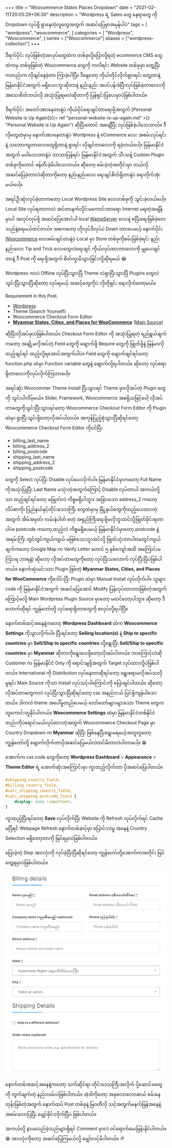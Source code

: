 +++
title = "Woocommerce States Places Dropdown"
date = "2021-02-11T20:05:29+06:30"
description = "Wordpress ရဲ့ Sates တွေ နေရာတွေ ကို Dropdown လုပ်ဖို့ ရှာနေတဲ့လူတွေအတွက် အဆင်ပြေမှာအမှန်ပါပဲ"
tags = [
    "wordpress",
    "woocommerce",
]
categories = [
    "Wordpress",
    "Woocommerce",
]
series = ["Woocommerce"]
aliases = ["wordpress-collection"]
+++

ဒီရက်ပိုင်း လုပ်ဖြစ်တဲ့အလုပ်တွေထဲက တစ်ခုလို့ပြောလို့ရတဲ့ ecommerce CMS တွေထဲကမှ တစ်ခုဖြစ်တဲ့ Woocommerce တွေကို ကလိရင်း Website တစ်ခုမှာ တွေ့ပြီးကတည်းက လိုချင်နေခဲ့တာ ကြာခဲ့ပါပြီ။ ဒီနေ့တော့ ကိုယ်တိုင်လိုက်ရှားရင်း တွေ့တာနဲ့ မြန်မာနိုင်ငံအတွက် မရှိသေးဘူးဆိုတာနဲ့ နည်းနည်း အပင်ပန်းခံပြီးလုပ်ဖြစ်ခဲ့တာလေးကို အသေးစိတ်ဘယ်လို အသုံးပြုရမလဲဆိုတာကို ပြန်ရှင်းပြပေးမှာပဲဖြစ်ပါတယ်။

<!--more-->

ဒီရက်ပိုင်း အတော်အားနေတာနဲ့ပဲ ကိုယ်ပိုင်ရေးချင်တာရေးဖို့အတွက် [Personal Website is Up Again]({{< ref "personal-website-is-up-again.md" >}} "Personal Website is Up Again") ဆိုပြီးတောင် အစချီပြီး လုပ်ဖြစ်ခဲ့ပါသေးတယ်။ ဒီလိုတွေထဲမှာမှ နောက်အားနေတာနဲ့ပဲ Wordpress နဲ့ eCommerce လေး အစမ်းလုပ်ရင်းနဲ့ သဘောကျတာလေးတွေရှိတာနဲ့ ရှာရင်း လိုချင်တာလေးကို ရခဲ့တယ်ပေါ့။ မြန်မာနိုင်ငံအတွက် မပါသေးတာနဲ့ပဲ ဘာသာပြန်ရင်း မြန်မာနိုင်ငံအတွက် သီးသန့် Custom Plugin တစ်ခုကိုတောင် ဖန်တီးခဲ့မိပါသေးတယ်။ ဆိုတော့ စမ်းခဲ့တဲ့အတိုင်းမှာ ဘယ်လိုအဆင်ပြေခဲ့တာလဲဆိုတာကိုတော့ နည်းနည်းလေး ရေးချင်စိတ်ရှိတာနဲ့ပဲ ရေးလိုက်အုံးမယ်ပေါ့။

အရင်ဦးဆုံးလုပ်ခဲ့တာကတော့ Local Wordpress Site လေးတစ်ခုကို သွင်းခဲ့တယ်ပေါ့။ Local Site လုပ်ရတာကလဲ အင်တာနက်လိုင်းမကောင်းတာရော Internet မရတဲ့အချိန်မှာပါ အလုပ်လုပ်ဖို့ အဆင်ပြေအောင်ပါ local [WampServer](https://www.wampserver.com/en/) လေးနဲ့ စပြီးရေးဖြစ်ခဲ့လေသည်နဲ့စရမယ်ထင်တယ်။ အစကတော့ ဟိုလုပ်ဒီလုပ်ပဲ Down ထားပေမယ့် နောက်ပိုင်း [Woocommerce](/categories/woocommerce) လေးစမ်းချင်တာနဲ့ပဲ Local မှာ Store တစ်ခုကိုစမ်းဖြစ်ခဲ့ရင်း နည်းနည်းလေး Tip and Trick လေးတွေလဲရေးချင် ကိုယ်လုပ်ထားတာလေးကို မျှပေးချင်တာနဲ့ ဒီ Post ကို ရေးဖို့အတွက် စိတ်ကူးမိသွားခြင်းလို့ဆိုရမယ် 😂

Wordpress ကလဲ Offline လုပ်ပြီးသွားပြီ Theme လဲရှာပြီးသွားပြီ Plugins တွေလဲ သွင်းပြီးသွားပြီဆိုတော့ လုပ်ရမယ့် အဆင့်တွေကိုပဲ လိုတိုရှင်း ရေးလိုက်တော့မယ်။

Requirement in this Post.
* [Wordpress](https://wordpress.org)
* Theme (Search Yourself)
* Woocommerce Checkout Form Editor
* [**Myanmar States, Cities, and Places for WooCommerce**](https://github.com/h2kyaw/myanmar-states-and-cities-for-woocommerce/releases/tag/v9.0) ([Main Source](https://wordpress.org/plugins/states-cities-and-places-for-woocommerce/))


ဆိုပြီးလိုအပ်မှာပဲဖြစ်ပါတယ်။ Checkout Form Editor ကို အသုံးပြုရတဲ့ ရည်ရွယ်ချက်ကတော့ အချို့မလိုအပ်တဲ့ Field တွေကို ဖျောက်ဖို့ Require တွေကို ဖြုတ်ဖို့နဲ့ မြန်မာလို ထည့်ချင်ရင် ထည့်လို့ရအောင်အတွက်ပါပဲ။ Field တွေကို ဖျောက်ချင်ရင်တော့ function.php ထဲမှာ Function variable တွေနဲ့ ဖျောက်လို့ရပါတယ်။ ဆိုတော့ လုပ်စရာရှိတာလေးကိုလုပ်လိုက်ကြတာပေါ့။

အရင်ဆုံး Woocommer Theme Install ပြီးသွားရင် Theme မှာလိုအပ်တဲ့ Plugin တွေကို သွင်းပါလိမ့်မယ်။ Slider, Framework, Woocommerce အစရှိသဖြင့်ပေါ့ လိုအပ်တာတွေကိုသွင်းပြီးသွားရင်တော့ Woocommerce Checkout Form Editor ကို Plugin ထဲမှာ ရှာပြီးသွင်းဖို့တော့လိုအပ်ပါတယ်။ အကုန်ပြည့်စုံသွားပြီဆိုရင်တော့ Woocommerce Checkout Form Editor ကိုဝင်ပြီး

* billing_last_name
* billing_address_2
* billing_postcode
* shipping_last_name
* shipping_address_2
* shipping_postcode

တွေကို Select လုပ်ပြီး Disable လုပ်ပေးလိုက်ပါ။ မြန်မာနိုင်ငံမှာကတော့ Full Name ကိုအသုံးပြုပြီး Last Name မသုံးတဲ့အတွက်ကြောင့် Disable လုပ်တာပါ အကယ်လို့သာ ထည့်ချင်ရင်တော့ မဖြုတ်လဲ ကိစ္စမရှိပါဘူး။ အခြားသော address_2 ကတော့ လိပ်စာကို၊ ပြည်နယ်နှင့်တိုင်းဒေသကြီး တွေထဲမှာမှ မြို့နယ်တွေကိုထည့်ပေးထားတဲ့အတွက် အိမ်အမှတ်၊ လမ်းနံပါတ် စတဲ့ အရှည်ကြီးရေးဖို့မလိုဘူးထင်လို့ဖြုတ်ခိုင်းရတာပါပဲ။ postcode ကတော့ ထည့်လဲ ကိစ္စမရှိပေမယ့် မြန်မာနိုင်ငံမှာတော့ postcode နဲ့ အရမ်းကြီး တွင်တွင်ကျယ်ကျယ် မဖြစ်သေးဘူးထင်လို့ ဖြုတ်သုံးတာပါ။(မတွင်ကျယ်ချက်ကတော့ Google Map က Verify Letter တောင်  ၅ နှစ်ကျော်အထိ အကြောင်းမကြားရ ဘာရနဲ့) ဆိုတော့ လိုအပ်တာတွေကိုတော့ လုပ်ပြီးသလောက် လုပ်ပြီးပြီပဲဖြစ်ပါတယ်။ နောက်ဆုံးမင်းသား Plugin ဖြစ်တဲ့ **Myanmar States, Cities, and Places for WooCommerce** ကိုဒေါင်းပြီး Plugin ထဲမှာ Manual Install လုပ်လိုက်ပါ။ သူများ code ကို မြန်မာနိုင်ငံအတွက် အဆင်ပြေအောင် Modify ပြန်လုပ်ထားတာဖြစ်တဲ့အတွက်ကြောင့်မလို့ Main Wordpress Plugin Source မှာတော့ မတင်တော့ပါဘူး။ ဆိုတော့ ဒီလောက်ဆိုရင် ကျွန်တော်တို့ လုပ်စရာရှိတာတွေကို စလုပ်လို့ရပါပြီ။

နောက်တစ်ဆင့်အနေနဲ့ကတော့ **Wordpress Dashboard** ထဲက **Woocommerce Settings** ကိုသွားလိုက်ပါ။ ပြီးရင်တော့ **Selling location(s)** နဲ့ **Ship to specific countries** မှာ **Sell/Ship to specific countries** လို့ရွေးပြီး **Sell/Ship to specific countries** မှာ **Myanmar** ဆိုတာကိုရွေးပေးဖို့တော့လိုအပ်ပါတယ်။ ဘာကြောင့်လဲဆို Customer က မြန်မာနိုင်ငံ Only ကို ရောင်းချဖို့အတွက် Target လုပ်ထားလို့ပဲဖြစ်ပါတယ်။ International ကို Distribution လုပ်နေတာဆိုရင်တော့ ရွေးစရာမလိုအပ်သလို မူရင်း Main Source ကိုသာ Install လုပ်သင့်ပါကြောင်းကို ပြောချင်ပါတယ်။ ဆိုတော့လိုအပ်တာတွေကလဲ လုပ်ပြီးသွားပြီဆိုရင်တော့ css အနည်းငယ် ပြင်ဖို့ကျန်ပါသေးတယ်။ ဒါကလဲ theme အပေါ်မူတည်ပေမယ့် တော်တော်များများသော Theme တွေက တူကောင်းတူနိုင်ပါတယ်။ **Woocommerce Settings** ထဲမှာ မြန်မာနိုင်ငံတစ်နိုင်ငံတည်းကိုပဲရောင်းမယ်လုပ်ထားတဲ့အတွက် Woocommerce Checkout Page မှာ Country Dropdown က **Myanmar** ဆိုပြီး ဖြစ်နေပြီးရွေးမရမယ့်အတူတူတော့ ကျွန်တော်တို့ ဖျောက်လိုက်တာပိုအဆင်ပြေမယ်လဲထင်မိတာလဲပါတာပေါ့။ 😁

အောက်က css code တွေကိုတော့ **Wordpress Dashboard** > **Appearance** > **Theme Editor** ရဲ့ အောက်ဆုံးအကြောင်းမှာ ကူးထည့်လိုက်တာ ပိုအဆင်ပြေပါတယ်။

```css
#shipping_country_field,
#billing_country_field,
#calc_shipping_country_field,
#calc_shipping_postcode_field {
    display: none !important;
}
```

ကူးထည့်ပြီးရင်တော့ **Save** လုပ်လိုက်ပြီး Website ကို Refresh လုပ်လိုက်ရင် Cache မငြိရင် Webpage Refresh နောက်တစ်ဆင့်မှာ ပြောင်းလဲမှု အနေနဲ့ Country Selection မရှိတော့တာကို မြင်ရမှာပဲဖြစ်ပါတယ်။

ပြောခဲ့တဲ့ Step အားလုံးကို လုပ်ခဲ့ပြီးပြီဆိုရင်တော့ ကျွန်တော်တို့အောက်ကအတိုင်း မြင်တွေ့ရမှာပဲဖြစ်ပါတယ်။

![tates, Cities, and Places Dropdown for WooCommerce](/images/woocommerce-states-places-dropdown.gif)

နောက်တစ်အဆင့်အနေနဲ့ကတော့ သက်ဆိုင်ရာ တိုင်းဒေသကြီးအလိုက် ပို့ဆောင်ခတွေကို တွက်ချက်တဲ့ နည်းလမ်းပဲဖြစ်ပါတယ်။ အဲ့ဒါကိုတော့ အခုလောလောဆယ် စမ်းနေတုန်းဖြစ်တဲ့အတွက် နောက်ထပ် Post တစ်ခုနဲ့ မြဝတီလို သင့်အတွက်မနက်ဖြန်အနေနဲ့ အစမ်းလေးပြပြီး မျှော်ခိုင်းလိုက်ပြီပဲ ဖြစ်ပါတယ်။

အကယ်လို့ နားမလည်ခဲ့သည်များရှိရင် Comment မှာလဲ ဝင်ရောက်မေးမြန်းနိုင်ပါတယ်။ 😁 အားလုံးကိုတော့ အဆင်ပြေကြမယ်လို့ မျှော်လင့်မိပါတယ်။ :P